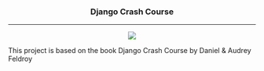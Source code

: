 <div align="center">
 <h3 align="center">Django Crash Course</h3>
 <hr>

 <p align="center">
  <img src="https://upload.wikimedia.org/wikipedia/commons/7/75/Django_logo.svg" />
 </p>
</div>

This project is based on the book Django Crash Course by Daniel & Audrey Feldroy
